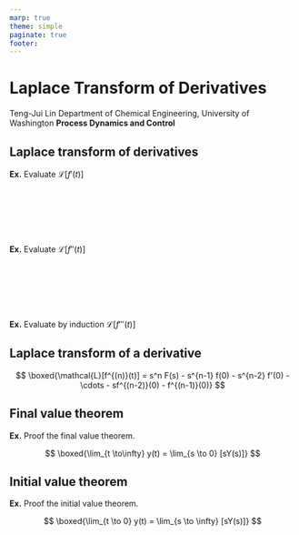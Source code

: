 ```yaml
---
marp: true
theme: simple
paginate: true
footer:
---
```


<!-- headingDivider: 2 -->
<!-- _class: cover -->
# Laplace Transform of Derivatives

Teng-Jui Lin
Department of Chemical Engineering, University of Washington
**Process Dynamics and Control**

## Laplace transform of derivatives

**Ex.** Evaluate $\mathcal{L}[f'(t)]$

<br/><br/><br/><br/><br/>

**Ex.** Evaluate $\mathcal{L}[f''(t)]$

<br/><br/><br/><br/><br/>

**Ex.** Evaluate by induction $\mathcal{L}[f'''(t)]$

## Laplace transform of a derivative

$$
\boxed{\mathcal{L}[f^{(n)}(t)] = s^n F(s) - s^{n-1} f(0) - s^{n-2} f'(0) - \cdots - sf^{(n-2)}(0) - f^{(n-1)}(0)}
$$

## Final value theorem

**Ex.** Proof the final value theorem.

$$
\boxed{\lim_{t \to\infty} y(t) = \lim_{s \to 0} [sY(s)]}
$$

## Initial value theorem

**Ex.** Proof the initial value theorem.

$$
\boxed{\lim_{t \to 0} y(t) = \lim_{s \to \infty} [sY(s)]}
$$
